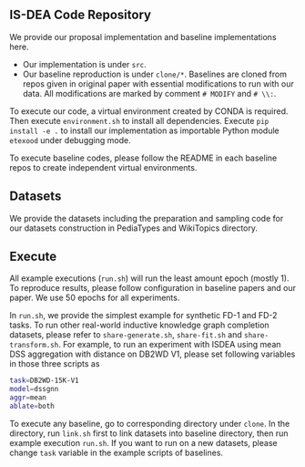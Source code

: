 ## IS-DEA Code Repository

We provide our proposal implementation and baseline implementations here.

-   Our implementation is under `src`.
-   Our baseline reproduction is under `clone/*`.
    Baselines are cloned from repos given in original paper with essential modifications to run with our data. All modifications are marked by comment `# MODIFY` and `# \\:`.

To execute our code, a virtual environment created by CONDA is required. Then execute `environment.sh` to install all dependencies.
Execute `pip install -e .` to install our implementation as importable Python module `etexood` under debugging mode.

To execute baseline codes, please follow the README in each baseline repos to create independent virtual environments.

## Datasets

We provide the datasets including the preparation and sampling code for our datasets construction in PediaTypes and WikiTopics directory.

## Execute

All example executions (`run.sh`) will run the least amount epoch (mostly 1). To reproduce results, please follow configuration in baseline papers and our paper.
We use 50 epochs for all experiments.

In `run.sh`, we provide the simplest example for synthetic FD-1 and FD-2 tasks.
To run other real-world inductive knowledge graph completion datasets, please refer to `share-generate.sh`, `share-fit.sh` and `share-transform.sh`.
For example, to run an experiment with ISDEA using mean DSS aggregation with distance on DB2WD V1, please set following variables in those three scripts as

```bash
task=DB2WD-15K-V1
model=dssgnn
aggr=mean
ablate=both
```

To execute any baseline, go to corresponding directory under `clone`.
In the directory, run `link.sh` first to link datasets into baseline directory, then run example execution `run.sh`.
If you want to run on a new datasets, please change `task` variable in the example scripts of baselines.
